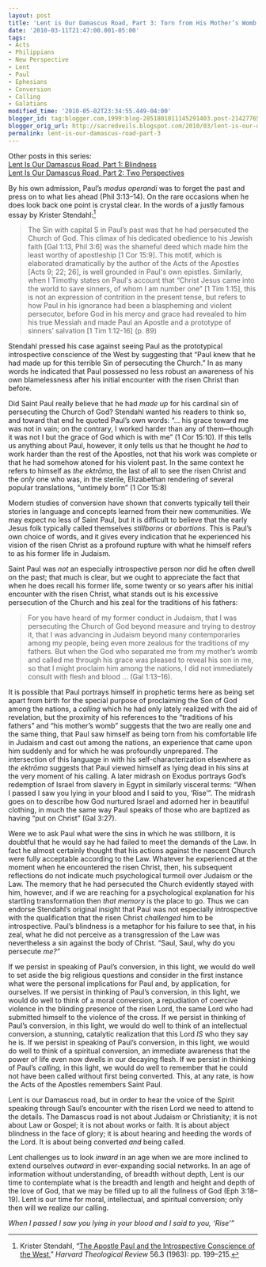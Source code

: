 ```yaml
---
layout: post
title: 'Lent is Our Damascus Road, Part 3: Torn from His Mother’s Womb'
date: '2010-03-11T21:47:00.001-05:00'
tags:
- Acts
- Philippians
- New Perspective
- Lent
- Paul
- Ephesians
- Conversion
- Calling
- Galatians
modified_time: '2010-05-02T23:34:55.449-04:00'
blogger_id: tag:blogger.com,1999:blog-2851801011145291403.post-214277651130887198
blogger_orig_url: http://sacredveils.blogspot.com/2010/03/lent-is-our-damascus-road-part-3-torn.html
permalink: lent-is-our-damascus-road-part-3
---
```


Other posts in this series:  
[Lent Is Our Damascus Road, Part 1: Blindness](/lent-is-our-damascus-road-part-1)  
[Lent Is Our Damascus Road, Part 2: Two Perspectives](/lent-is-our-damascus-road-part-2)

By his own admission, Paul’s *modus operandi* was to forget the past and press on to what lies ahead (Phil 3:13–14). On the rare occasions when he does look back one point is crystal clear. In the words of a justly famous essay by Krister Stendahl:[^1]

>The Sin with capital S in Paul’s past was that he had persecuted the Church of God. This climax of his dedicated obedience to his Jewish faith [Gal 1:13, Phil 3:6] was the shameful deed which made him the least worthy of apostleship [1 Cor 15:9]. This motif, which is elaborated dramatically by the author of the Acts of the Apostles [<cite style="font-style: normal" title="Acts 9" class="bibleref">Acts 9</cite>; <cite style="font-style: normal" title="Acts 22" class="bibleref">22</cite>; <cite style="font-style: normal" title="Acts 26" class="bibleref">26</cite>], is well grounded in Paul's own epistles. Similarly, when I Timothy states on Paul's account that “Christ Jesus came into the world to save sinners, of whom I am number one” [1 Tim 1:15], this is not an expression of contrition in the present tense, but refers to how Paul in his ignorance had been a blaspheming and violent persecutor, before God in his mercy and grace had revealed to him his true Messiah and made Paul an Apostle and a prototype of sinners’ salvation [1 Tim  1:12-16] (p. 89)

Stendahl pressed his case against seeing Paul as the prototypical introspective conscience of the West by suggesting that “Paul knew that he had made up for this terrible Sin of persecuting the Church.” In as many words he indicated that Paul possessed no less robust an awareness of his own blamelessness after his initial encounter with the risen Christ than before.

Did Saint Paul really believe that he had *made up* for his cardinal sin of persecuting the Church of God? Stendahl wanted his readers to think so, and toward that end he quoted Paul’s own words: “… his grace toward me was not in vain; on the contrary, I worked harder than any of them—though it was not I but the grace of God which is with me” (1 Cor 15:10). If this tells us anything about Paul, however, it only tells us that he thought he *had* to work harder than the rest of the Apostles, not that his work was complete or that he had somehow atoned for his violent past. In the same context he refers to himself as *the ektrōma*, the last of all to see the risen Christ and the *only* one who was, in the sterile, Elizabethan rendering of several popular translations, “untimely born” (1 Cor 15:8)

Modern studies of conversion have shown that converts typically tell their stories in language and concepts learned from their new communities. We may expect no less of Saint Paul, but it is difficult to believe that the early Jesus folk typically called themselves *stillborns* or *abortions.* This is Paul’s own choice of words, and it gives every indication that he experienced his vision of the risen Christ as a profound rupture with what he himself refers to as his former life in Judaism.

Saint Paul was *not* an especially introspective person nor did he often dwell on the past; that much is clear, but we ought to appreciate the fact that when he does recall his former life, some twenty or so years after his initial encounter with the risen Christ, what stands out is his excessive persecution of the Church and his zeal for the traditions of his fathers:

>For you have heard of my former conduct in Judaism, that I was persecuting the Church of God beyond measure and trying to destroy it, that I was advancing in Judaism beyond many contemporaries among my people, being even more zealous for the traditions of my fathers. But when the God who separated me from my mother’s womb and called me through his grace was pleased to reveal his son in me, so that I might proclaim him among the nations, I did not immediately consult with flesh and blood … (Gal 1:13–16).

It is possible that Paul portrays himself in prophetic terms here as being set apart from birth for the special purpose of proclaiming the Son of God among the nations, a *calling* which he had only lately realized with the aid of revelation, but the proximity of his references to the “traditions of his fathers” and “his mother’s womb” suggests that the two are really one and the same thing, that Paul saw himself as being torn from his comfortable life in Judaism and cast out among the nations, an experience that came upon him suddenly and for which he was profoundly unprepared. The intersection of this language in with his self-characterization elsewhere as *the ektrōma* suggests that Paul viewed himself as lying dead in his sins at the very moment of his calling. A later midrash on Exodus portrays God’s redemption of Israel from slavery in Egypt in similarly visceral terms: “When I passed I saw you lying in your blood and I said to you, ‘Rise’”. The midrash goes on to describe how God nurtured Israel and adorned her in beautiful clothing, in much the same way Paul speaks of those who are baptized as having “put on Christ” (Gal 3:27).

Were we to ask Paul what were the sins in which he was stillborn, it is doubtful that he would say he had failed to meet the demands of the Law. In fact he almost certainly thought that his actions against the nascent Church were fully acceptable according to the Law. Whatever he experienced at the moment when he encountered the risen Christ, then, his subsequent reflections do not indicate much psychological turmoil over Judaism or the Law. The memory that he had persecuted the Church evidently stayed with him, however, and if we are reaching for a psychological explanation for his startling transformation then *that memory* is the place to go. Thus we can endorse Stendahl’s original insight that Paul was not especially introspective with the qualification that the risen Christ *challenged* him to be introspective. Paul’s blindness is a metaphor for his failure to see that, in his zeal, what he did not perceive as a transgression of the Law was nevertheless a sin against the body of Christ. “Saul, Saul, why do you persecute *me?”*

If we persist in speaking of Paul’s conversion, in this light, we would do well to set aside the big religious questions and consider in the first instance what were the personal implications for Paul and, by application, for ourselves. If we persist in thinking of Paul’s conversion, in this light, we would do well to think of a moral conversion, a repudiation of coercive violence in the blinding presence of the risen Lord, the same Lord who had submitted himself to the violence of the cross. If we persist in thinking of Paul’s conversion, in this light, we would do well to think of an intellectual conversion, a stunning, catalytic realization that this Lord *IS* who they say he is. If we persist in speaking of Paul’s conversion, in this light, we would do well to think of a spiritual conversion, an immediate awareness that the power of life even now dwells in our decaying flesh. If we persist in thinking of Paul’s *calling,* in this light, we would do well to remember that he could not have been called without first being converted. This, at any rate, is how the Acts of the Apostles remembers Saint Paul.

Lent is our Damascus road, but in order to hear the voice of the Spirit speaking through Saul’s encounter with the risen Lord we need to attend to the details. The Damascus road is not about Judaism or Christianity; it is not about Law or Gospel; it is not about works or faith. It is about abject blindness in the face of glory; it is about hearing and heeding the words of the Lord. It is about being converted *and* being called.

Lent challenges us to look *inward* in an age when we are more inclined to extend ourselves *outward* in ever-expanding social networks. In an age of information without understanding, of breadth without depth, Lent is our time to contemplate what is the breadth and length and height and depth of the love of God, that we may be filled up to all the fullness of God (Eph 3:18–19). Lent is our time for moral, intellectual, and spiritual conversion; only then will we realize our calling.

*When I passed I saw you lying in your blood and I said to you, ‘Rise’”*

[^1]: Krister Stendahl, “[The Apostle Paul and the Introspective Conscience of the West](http://www.dburnett.com/wp-content/uploads/2011/07/The-Apostle-Paul-and-the-Introspective-Conscience-of-the-West.pdf),” *Harvard Theological Review* 56.3 (1963): pp. 199–215.